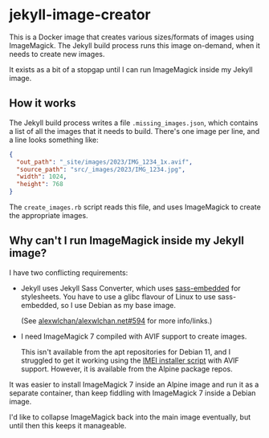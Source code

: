 # jekyll-image-creator

This is a Docker image that creates various sizes/formats of images using ImageMagick.
The Jekyll build process runs this image on-demand, when it needs to create new images.

It exists as a bit of a stopgap until I can run ImageMagick inside my Jekyll image.

## How it works

The Jekyll build process writes a file `.missing_images.json`, which contains a list of all the images that it needs to build.
There's one image per line, and a line looks something like:

```json
{
  "out_path": "_site/images/2023/IMG_1234_1x.avif",
  "source_path": "src/_images/2023/IMG_1234.jpg",
  "width": 1024,
  "height": 768
}
```

The `create_images.rb` script reads this file, and uses ImageMagick to create the appropriate images.

## Why can't I run ImageMagick inside my Jekyll image?

I have two conflicting requirements:

*   Jekyll uses Jekyll Sass Converter, which uses [sass-embedded](https://jekyllrb.com/news/2022/12/21/jekyll-sass-converter-3.0-released/) for stylesheets.
    You have to use a glibc flavour of Linux to use sass-embedded, so I use Debian as my base image.

    (See [alexwlchan/alexwlchan.net#594](https://github.com/alexwlchan/alexwlchan.net/issues/594) for more info/links.)

*   I need ImageMagick 7 compiled with AVIF support to create images.

    This isn't available from the apt repositories for Debian 11, and I struggled to get it working using the [IMEI installer script][imei] with AVIF support.
    However, it is available from the Alpine package repos.

It was easier to install ImageMagick 7 inside an Alpine image and run it as a separate container, than keep fiddling with ImageMagick 7 inside a Debian image.

I'd like to collapse ImageMagick back into the main image eventually, but until then this keeps it manageable.

[imei]: https://github.com/SoftCreatR/imei
